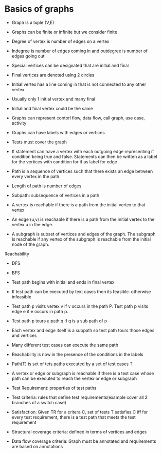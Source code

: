 # Basics of graphs  
* Graph is a tuple (V,E)  
* Graphs can be finite or infinite but we consider finite  
* Degree of vertex is number of edges on a vertex  
* Indegree is number of edges coming in and outdegree is number of edges going out  
* Special vertices can be designated that are initial and final  
* Final vertices are denoted using 2 circles  
* Initial vertex has a line coming in that is not connected to any other vertex  
* Usually only 1 initial vertex and many final  
* Initial and final vertex could be the same  
* Graphs can represent contorl flow, data flow, call graph, use case, activity  
* Graphs can have labels with edges or vertices  
* Tests must cover the graph  
  
* If statement can have a vertex with each outgoing edge representing if condition being true and false. Statements can then be written as a label for the vertices with condition for if as label for edge  
  
* Path is a sequence of vertices such that there exists an edge between every vertex in the path  
* Length of path is number of edges  
* Subpath: subsequence of vertices in a path  
* A vertex is reachable if there is a path from the initial vertex to that vertex  
* An edge (u,v) is reachable if there is a path from the initial vertex to the vertex u in the edge.  
* A subgraph is subset of vertices and edges of the graph. The subgraph is reachable if any vertex of the subgraph is reachable from the initial node of the graph.  
  
Reachability  
* DFS  
* BFS  
  
* Test path begins with initial and ends in final vertex  
* If test path can be executed by text cases then its feasible. otherwise infeasible  
  
* Test path p visits vertex v if v occurs in the path P. Test path p visits edge e if e occurs in path p.  
* Test path p tours a path q if q is a sub path of p  
* Each vertex and edge itself is a subpath so test path tours those edges and vertices  
* Many different test cases can execute the same path  
* Reachability is now in the presence of the conditions in the labels  
* Path(T) is set of tets paths executed by a set of test cases T  
* A vertex or edge or subgraph is reachable if there is a test case whose path can be executed to reach the vertex or edge or subgraph  
  
* Test Requirement: properties of test paths  
* Test criteria: rules that define test requirements(example cover all 2 branches of a switch case)  
* Satisfaction: Given TR for a critera C, set of tests T satisfies C iff for every test requirement, there is a test path that meets the test requirement  
  
* Structural coverage criteria: defined in terms of vertices and edges  
* Data flow coverage criteria: Graph must be annotated and requirements are based on annotations
  
  
  
  

